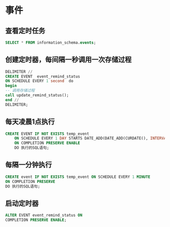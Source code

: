
# 事件
## 查看定时任务
```sql
SELECT * FROM information_schema.events; 
```

## 创建定时器，每间隔一秒调用一次存储过程
```sql
DELIMITER //  
CREATE EVENT  event_remind_status  
ON SCHEDULE EVERY 1 second  do  
begin
-- 调用存储过程
call update_remind_status();  
end //  
DELIMITER;  
```
## 每天凌晨1点执行
```sql
CREATE EVENT IF NOT EXISTS temp_event   
    ON SCHEDULE EVERY 1 DAY STARTS DATE_ADD(DATE_ADD(CURDATE(), INTERVAL 1 DAY), INTERVAL 1 HOUR)   
    ON COMPLETION PRESERVE ENABLE   
    DO 执行的SQL语句;
```
## 每隔一分钟执行
```sql
CREATE event IF NOT EXISTS temp_event ON SCHEDULE EVERY 1 MINUTE   
ON COMPLETION PRESERVE   
DO 执行的SQL语句;
```


## 启动定时器
```sql
ALTER EVENT event_remind_status ON    
COMPLETION PRESERVE ENABLE; 
```
